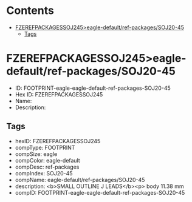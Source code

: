 



Contents
========

* [FZEREFPACKAGESSOJ245>eagle-default/ref-packages/SOJ20-45](#fzerefpackagessoj245eagle-defaultref-packagessoj20-45)
	* [Tags](#tags)

# FZEREFPACKAGESSOJ245>eagle-default/ref-packages/SOJ20-45

- ID: FOOTPRINT-eagle-eagle-default-ref-packages-SOJ20-45
- Hex ID: FZEREFPACKAGESSOJ245
- Name: 
- Description: 

## Tags

- hexID: FZEREFPACKAGESSOJ245
- oompType: FOOTPRINT
- oompSize: eagle
- oompColor: eagle-default
- oompDesc: ref-packages
- oompIndex: SOJ20-45
- oompName: eagle-default/ref-packages/SOJ20-45
- description: &lt;b&gt;SMALL OUTLINE J LEADS&lt;/b&gt;&lt;p&gt;&#xD;
body 11.38 mm
- oompID: FOOTPRINT-eagle-eagle-default-ref-packages-SOJ20-45

